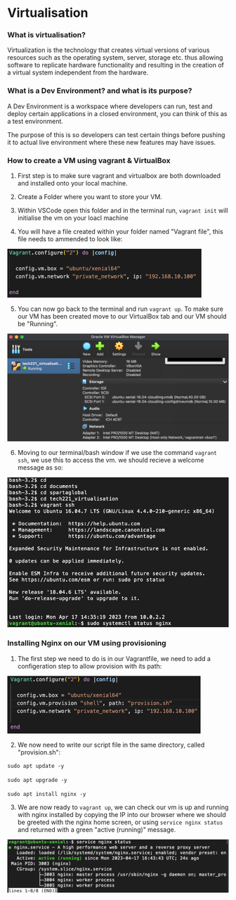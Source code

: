 # Virtualisation

### What is virtualisation?

Virtualization is the technology that creates virtual versions of various resources such as the operating system, server, storage etc. thus allowing software to replicate hardware functionality and resulting in the creation of a virtual system independent from the hardware.

### What is a Dev Environment? and what is its purpose?

A Dev Environment is a workspace where developers can run, test and deploy certain applications in a closed environment, you can think of this as a test environment. 

The purpose of this is so developers can test certain things before pushing it to actual live environment where these new features may have issues.

### How to create a VM using vagrant & VirtualBox

1. First step is to make sure vagrant and virtualbox are both downloaded and installed onto your local machine. 

2. Create a Folder where you want to store your VM. 

3. Within VSCode open this folder and in the terminal run, `vagrant init` will initialise the vm on your loacl machine 

4. You will have a file created within your folder named "Vagrant file", this file needs to ammended to look like: 

![](image1..png)

5. You can now go back to the terminal and run `vagrant up`. To make sure our VM has been created move to our VirtualBox tab and our VM should be "Running".

![](image3.png)

6. Moving to our terminal/bash window if we use the command `vagrant ssh`, we use this to access the vm. we should recieve a welcome message as so:

![](image2.png)

### Installing Nginx on our VM using provisioning

1. The first step we need to do is in our Vagrantfile, we need to add a configeration step to allow provision with its path:

![](image4.png)
 
2. We now need to write our script file in the same directory, called "provision.sh":

```
sudo apt update -y

sudo apt upgrade -y

sudo apt install nginx -y
```

3. We are now ready to `vagrant up`, we can check our vm is up and running with nginx installed by copying the IP into our browser where we should be greeted with the nginx home screen, or using `service nginx status` and returned with a green "active (running)" message.

![](image5.png)


